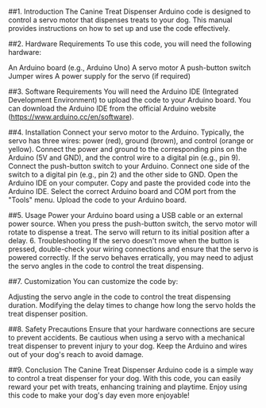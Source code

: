 ##1. Introduction
The Canine Treat Dispenser Arduino code is designed to control a servo motor that dispenses treats to your dog. This manual provides instructions on how to set up and use the code effectively.
<br>

##2. Hardware Requirements
To use this code, you will need the following hardware:
<br>

An Arduino board (e.g., Arduino Uno)
A servo motor
A push-button switch
Jumper wires
A power supply for the servo (if required)
<br>

##3. Software Requirements
You will need the Arduino IDE (Integrated Development Environment) to upload the code to your Arduino board. You can download the Arduino IDE from the official Arduino website (https://www.arduino.cc/en/software).
<br>

##4. Installation
Connect your servo motor to the Arduino. Typically, the servo has three wires: power (red), ground (brown), and control (orange or yellow). Connect the power and ground to the corresponding pins on the Arduino (5V and GND), and the control wire to a digital pin (e.g., pin 9).
Connect the push-button switch to your Arduino. Connect one side of the switch to a digital pin (e.g., pin 2) and the other side to GND.
Open the Arduino IDE on your computer.
Copy and paste the provided code into the Arduino IDE.
Select the correct Arduino board and COM port from the "Tools" menu.
Upload the code to your Arduino board.
<br>

##5. Usage
Power your Arduino board using a USB cable or an external power source.
When you press the push-button switch, the servo motor will rotate to dispense a treat. The servo will return to its initial position after a delay.
6. Troubleshooting
If the servo doesn't move when the button is pressed, double-check your wiring connections and ensure that the servo is powered correctly.
If the servo behaves erratically, you may need to adjust the servo angles in the code to control the treat dispensing.
<br>

##7. Customization
You can customize the code by:

Adjusting the servo angle in the code to control the treat dispensing duration.
Modifying the delay times to change how long the servo holds the treat dispenser position.
<br>

##8. Safety Precautions
Ensure that your hardware connections are secure to prevent accidents.
Be cautious when using a servo with a mechanical treat dispenser to prevent injury to your dog.
Keep the Arduino and wires out of your dog's reach to avoid damage.
<br>

##9. Conclusion
The Canine Treat Dispenser Arduino code is a simple way to control a treat dispenser for your dog. With this code, you can easily reward your pet with treats, enhancing training and playtime. Enjoy using this code to make your dog's day even more enjoyable!
